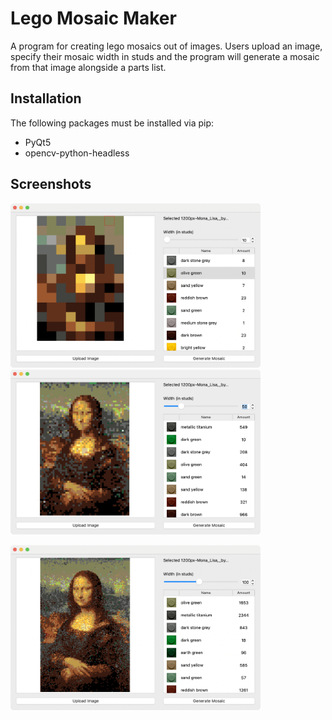 # Lego Mosaic Maker

A program for creating lego mosaics out of images. Users upload an image, specify their mosaic width in studs and the program will generate a mosaic from that image alongside a parts list. 

## Installation

The following packages must be installed via pip:
* PyQt5
* opencv-python-headless

## Screenshots

<p float="left">
  <img src="screenshots/screenshot1.png?raw=true" width="400" />
  <img src="screenshots/screenshot3.png?raw=true" width="400" />
</p>

<p float="left">
  <img src="screenshots/screenshot2.png?raw=true" width="400" />
</p>

